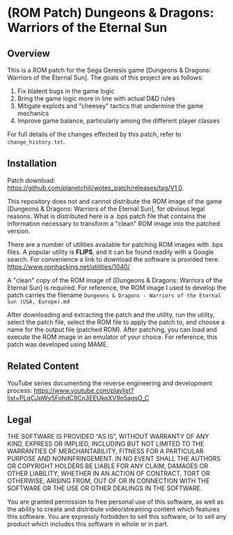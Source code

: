 # (ROM Patch) Dungeons & Dragons: Warriors of the Eternal Sun
## Overview
This is a ROM patch for the Sega Genesis game \[Dungeons & Dragons: Warriors of the Eternal Sun\]. The goals of this project are as follows:
1. Fix blatent bugs in the game logic
2. Bring the game logic more in line with actual D&D rules
3. Mitigate exploits and "cheesey" tactics that undermine the game mechanics
4. Improve game balance, particularly among the different player classes

For full details of the changes effected by this patch, refer to `change_history.txt`.
## Installation
Patch download: https://github.com/planetchili/wotes_patch/releases/tag/V1.0.

This repository does not and cannot distribute the ROM image of the game \[Dungeons & Dragons: Warriors of the Eternal Sun\], for obvious legal reasons. What is distributed here is a .bps patch file that contains the information necessary to transform a "clean" ROM image into the patched version.

There are a number of utilities available for patching ROM images with .bps files. A popular utility is **FLIPS**, and it can be found readily with a Google search. For convenience a link to download the software is provided here: https://www.romhacking.net/utilities/1040/

A "clean" copy of the ROM image of \[Dungeons & Dragons: Warriors of the Eternal Sun\] is required. For reference, the ROM image I used to develop the patch carries the filename `Dungeons & Dragons - Warriors of the Eternal Sun (USA, Europe).md`

After downloading and extracting the patch and the utility, run the utility, select the patch file, select the ROM file to apply the patch to, and choose a name for the output file (patched ROM). After patching, you can load and execute the ROM image in an emulator of your choice. For reference, this patch was developed using MAME.
## Related Content
YouTube series documenting the reverse engineering and development process: https://www.youtube.com/playlist?list=PLqCJpWy5FohdC9Cn3EEUkqXV9o5agsO_C
## Legal
THE SOFTWARE IS PROVIDED “AS IS”, WITHOUT WARRANTY OF ANY KIND, EXPRESS OR IMPLIED, INCLUDING BUT NOT LIMITED TO THE WARRANTIES OF MERCHANTABILITY, FITNESS FOR A PARTICULAR PURPOSE AND NONINFRINGEMENT. IN NO EVENT SHALL THE AUTHORS OR COPYRIGHT HOLDERS BE LIABLE FOR ANY CLAIM, DAMAGES OR OTHER LIABILITY, WHETHER IN AN ACTION OF CONTRACT, TORT OR OTHERWISE, ARISING FROM, OUT OF OR IN CONNECTION WITH THE SOFTWARE OR THE USE OR OTHER DEALINGS IN THE SOFTWARE.

You are granted permission to free personal use of this software, as well as the ability to create and distribute video/streaming content which features this software. You are expressly forbidden to sell this software, or to sell any product which includes this software in whole or in part.
